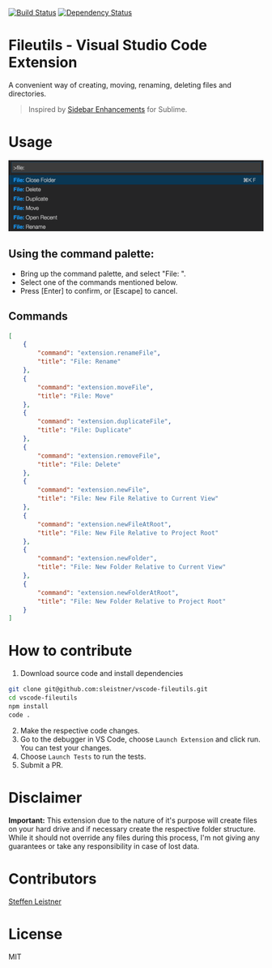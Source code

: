 [![Build Status](https://travis-ci.org/sleistner/vscode-fileutils.svg?branch=master)](https://travis-ci.org/sleistner/vscode-fileutils)
[![Dependency Status](https://gemnasium.com/badges/github.com/sleistner/vscode-fileutils.svg)](https://gemnasium.com/github.com/sleistner/vscode-fileutils)

# Fileutils - Visual Studio Code Extension

A convenient way of creating, moving, renaming, deleting files and directories.

> Inspired by [Sidebar Enhancements](https://github.com/titoBouzout/SideBarEnhancements) for Sublime.

# Usage

![demo](images/demo.png)

## Using the command palette:

* Bring up the command palette, and select "File: ".
* Select one of the commands mentioned below.
* Press [Enter] to confirm, or [Escape] to cancel.

## Commands

```json
[
    {
        "command": "extension.renameFile",
        "title": "File: Rename"
    },
    {
        "command": "extension.moveFile",
        "title": "File: Move"
    },
    {
        "command": "extension.duplicateFile",
        "title": "File: Duplicate"
    },
    {
        "command": "extension.removeFile",
        "title": "File: Delete"
    },
    {
        "command": "extension.newFile",
        "title": "File: New File Relative to Current View"
    },
    {
        "command": "extension.newFileAtRoot",
        "title": "File: New File Relative to Project Root"
    },
    {
        "command": "extension.newFolder",
        "title": "File: New Folder Relative to Current View"
    },
    {
        "command": "extension.newFolderAtRoot",
        "title": "File: New Folder Relative to Project Root"
    }
]
```

# How to contribute

1. Download source code and install dependencies 
```bash
git clone git@github.com:sleistner/vscode-fileutils.git
cd vscode-fileutils
npm install
code .
```
2. Make the respective code changes.
3. Go to the debugger in VS Code, choose `Launch Extension` and click run. You can test your changes.
4. Choose `Launch Tests` to run the tests.
5. Submit a PR.

# Disclaimer

**Important:** This extension due to the nature of it's purpose will create
files on your hard drive and if necessary create the respective folder structure.
While it should not override any files during this process, I'm not giving any guarantees
or take any responsibility in case of lost data. 

# Contributors

[Steffen Leistner](https://github.com/sleistner)

# License

MIT
